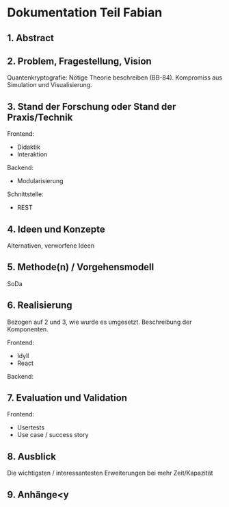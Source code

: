 # Dokumentation Teil Fabian

## 1. Abstract

## 2. Problem, Fragestellung, Vision

Quantenkryptografie: Nötige Theorie beschreiben (BB-84).
Kompromiss aus Simulation und Visualisierung.

## 3. Stand der Forschung oder Stand der Praxis/Technik

Frontend:
* Didaktik
* Interaktion

Backend:
* Modularisierung

Schnittstelle:
* REST

## 4. Ideen und Konzepte

Alternativen, verworfene Ideen

## 5. Methode(n) / Vorgehensmodell

SoDa

## 6. Realisierung

Bezogen auf 2 und 3, wie wurde es umgesetzt. Beschreibung der Komponenten.

Frontend:
* Idyll
* React

Backend:

## 7. Evaluation und Validation

Frontend:
* Usertests
* Use case / success story

## 8. Ausblick

Die wichtigsten / interessantesten Erweiterungen bei mehr Zeit/Kapazität

## 9. Anhänge<y